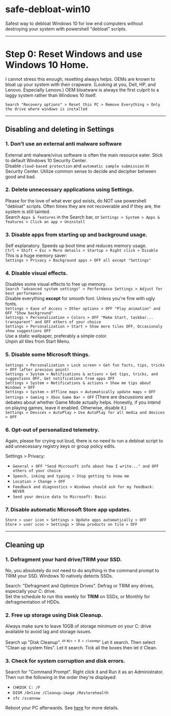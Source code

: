 # safe-debloat-win10
Safest way to debloat Windows 10 for low end computers without destroying your system with powershell "debloat" scripts.

<hr>

# Step 0: Reset Windows and use Windows 10 Home.
I cannot stress this enough, resetting always helps. OEMs are known to bloat up your system with their crapware. (Looking at you, Dell, HP, and Lenovo. Especially Lenovo.)
OEM bloatware is always the first culprit to a laggy system rather than Windows 10 itself.

`Search "Recovery options" > Reset this PC > Remove Everything > Only the drive where windows is installed`

<hr>

## Disabling and deleting in Settings

### 1. Don't use an external anti malware software
External anti malware/virus software is often the main resource eater. Stick to default Windows 10 Security Center.<br>
Disable `cloud-based protection` and `automatic sample submission` in Security Center. Utilize common sense to decide and decipher between good and bad.

### 2. Delete unnecessary applications using Settings.
Please for the love of what ever god exists, do NOT use powershell "debloat" scripts. Often times they are not recoverable and if they are, the system is still tainted.<br>
Search `Apps & features` in the Search bar, or `Settings > System > Apps & features > Click an app > Uninstall`

### 3. Disable apps from starting up and background usage.
Self explanatory. Speeds up boot time and reduces memory usage.<br>
`Ctrl + Shift + Esc > More details > Startup > Right click > Disable`<br>
This is a huge memory saver:<br>
`Settings > Privacy > Background apps > OFF all except "Settings"`

### 4. Disable visual effects.
Disables some visual effects to free up memory.<br>
`Search "advanced system settings" > Performance Settings > Adjust for best performance`<br>
Disable everything **except** for smooth font. Unless you're fine with ugly fonts.<br>
`Settings > Ease of Access > Other options > OFF "Play animation" and OFF "Show background"`<br>
`Settings > Personalization > Colors > OFF "Make Start, taskbar... transparent" and OFF others of your choice`<br>
`Settings > Personalization > Start > Show more tiles OFF, Occasionaly show suggestions OFF`<br>
Use a static wallpaper, preferably a simple color.<br>
Unpin all tiles from Start Menu.

### 5. Disable some Microsoft things.
`Settings > Personalization > Lock screen > Get fun facts, tips, tricks > OFF (after previous point)`<br>
`Settings > System > Notifications & actions > Get tips, tricks, and suggestions OFF, Get notifications from apps OFF`<br>
`Settings > System > Notifications & actions > Show me tips about Windows > OFF`<br>
`Settings > System > Offline maps > Automatically update maps > OFF`<br>
`Settings > Gaming > Xbox Game Bar > OFF` (There are discussions and debates about whether Game Mode actually helps. Honestly, if you intend on playing games, leave it enabled. Otherwise, disable it.)<br>
`Settings > Devices > AutoPlay > Use AutoPlay for all media and devices > OFF`

### 6. Opt-out of personalized telemetry.
Again, please for crying out loud, there is no need to run a debloat script to add unnecessary registry keys or group policy edits.

Settings > Privacy:
- `General > OFF "Send Microsoft info about how I write..." and OFF others of your choice`
- `Speech, inking and typing > Stop getting to know me`
- `Location > Change > OFF`
- `Feedback and diagnostics > Windows should ask for my feedback: NEVER`
- `Send your device data to Microsoft: Basic`

### 7. Disable automatic Microsoft Store app updates.
`Store > user icon > Settings > Update apps automatically > OFF`<br>
`Store > user icon > Settings > Show products on tile > OFF`

<hr>

## Cleaning up

### 1. Defragment your hard drive/TRIM your SSD.
No, you absolutely do not need to do anything in the command prompt to TRIM your SSD. Windows 10 natively detects SSDs.

Search: "Defragment and Optimize Drives". Defrag or TRIM any drives, especially your C: drive.<br>
Set the schedule to run this weekly for **TRIM** on SSDs, or Monthly for defragmentation of HDDs.

### 2. Free up storage using Disk Cleanup.
Always make sure to leave 10GB of storage minimum on your C: drive available to avoid lag and storage issues.

Search up "Disk Cleanup". <sup>or `Win + R > cleanmgr`</sup> Let it search. Then select "Clean up system files". Let it search. Tick all the boxes then let it Clean.

### 3. Check for system corruption and disk errors.
Search for "Command Prompt". Right click it and Run it as an Administrator. Then run the following in the order they're displayed:
- `CHKDSK C: /F`
- `DISM /Online /Cleanup-image /Restorehealth`
- `sfc /scannow`

Reboot your PC afterwards. See [here](https://docs.microsoft.com/en-us/troubleshoot/windows-server/deployment/fix-windows-update-errors) for more details.
